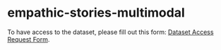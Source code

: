 # empathic-stories-multimodal

To have access to the dataset, please fill out this form: [Dataset Access Request Form](https://forms.gle/Tygc7and7JXkgLBb6).
